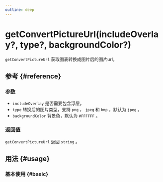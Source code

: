 ```yaml
---
outline: deep
---
```


# getConvertPictureUrl(includeOverlay?, type?, backgroundColor?)
`getConvertPictureUrl` 获取图表转换成图片后的图片url。

## 参考 {#reference}
<!--@include: @/@views/api/references/instance/getConvertPictureUrl.md-->

### 参数
- `includeOverlay` 是否需要包含浮层。
- `type` 转换后的图片类型，支持 `png` ， `jpeg` 和 `bmp` ，默认为 `jpeg` 。
- `backgroundColor` 背景色，默认为 `#FFFFFF` 。

### 返回值
`getConvertPictureUrl` 返回 `string` 。

## 用法 {#usage}
<script setup>
import GetConvertPictureUrl from '../../@views/api/samples/getConvertPictureUrl/index.vue'
</script>

### 基本使用 {#basic}
<GetConvertPictureUrl/>